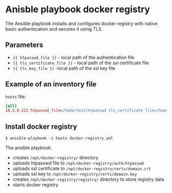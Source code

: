 # Anisble playbook docker registry

The Ansible playbook installs and configures docker registry with native basic authentication and secures it using TLS.

## Parameters

* `{{ htpasswd_file }}` - local path of the authentication file
* `{{ tls_certificate_file }}` - local path of the ssl certificate file
* `{{ tls_key_file }}` -local path of the ssl key file

## Example of an inventory file

`hosts` file:

```ini
[all]
10.5.0.221 htpasswd_file=/home/test/htpasswd tls_certificate_file=/home/test/repocert.pem  tls_key_file=/home/test/repokey.pem
```

## Install docker registry

```shell
$ ansible-playbook -i hosts docker-registry.yml
```

The ansible playbook:
* creates `/opt/docker-registry/` directory
* uploads htpasswd file to `/opt/docker-registry/auth/htpasswd`
* uploads ssl certificate to `/opt/docker-registry/certs/domain.crt`
* uploads ssl key to `/opt/docker-registry/certs/domain.key`
* creates `/opt/docker-registry/registry/` directory to store registry data
* starts docker registry
 